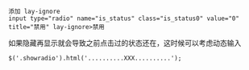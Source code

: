 ```
添加 lay-ignore
input type="radio" name="is_status" class="is_status0" value="0" title="禁用" lay-ignore>禁用
```

如果隐藏再显示就会导致之前点击过的状态还在，这时候可以考虑动态输入

```
$('.showradio').html('..........XXX..........');
```



